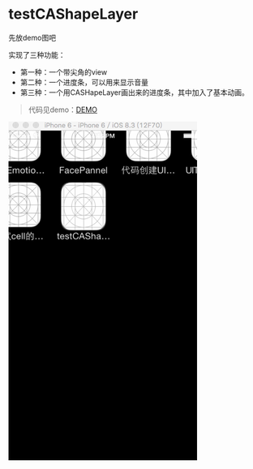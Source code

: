 # testCAShapeLayer

先放demo图吧

实现了三种功能：

- 第一种：一个带尖角的view
- 第二种：一个进度条，可以用来显示音量
- 第三种：一个用CASHapeLayer画出来的进度条，其中加入了基本动画。

> 代码见demo：[DEMO](https://github.com/wangyingbo/testCAShapeLayer)


![gif动图](https://raw.githubusercontent.com/wangyingbo/testCAShapeLayer/master/gif.gif)